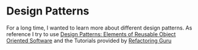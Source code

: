 # Design Patterns
For a long time, I wanted to learn more about different design patterns.
As reference I try to use [Design Patterns: Elements of Reusable Object Oriented Software](https://www.bookdepository.com/Design-Patterns-Erich-Gamma/9780201633610?ref=grid-view&qid=1618810264956&sr=1-1)
 and the Tutorials provided by [Refactoring Guru](https://refactoring.guru/design-patterns/typescript)

